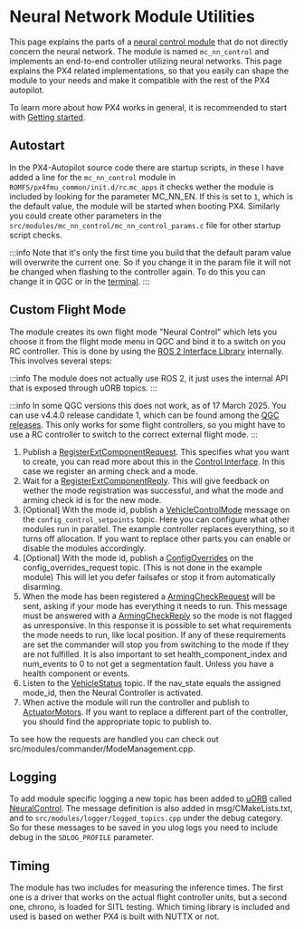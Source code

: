 # Neural Network Module Utilities

This page explains the parts of a [neural control module](https://github.com/PX4/PX4-Autopilot/tree/main/src/modules/mc_nn_control) that do not directly concern the neural network.
The module is named `mc_nn_control` and implements an end-to-end controller utilizing neural networks.
This page explains the PX4 related implementations, so that you easily can shape the module to your needs and make it compatible with the rest of the PX4 autopilot.

To learn more about how PX4 works in general, it is recommended to start with [Getting started](../dev_setup/getting_started.md).

## Autostart

In the PX4-Autopilot source code there are startup scripts, in these I have added a line for the `mc_nn_control` module in `ROMFS/px4fmu_common/init.d/rc`.`mc_apps` it checks wether the module is included by looking for the parameter MC_NN_EN.
If this is set to `1`, which is the default value, the module will be started when booting PX4.
Similarly you could create other parameters in the `src/modules/mc_nn_control/mc_nn_control_params.c` file for other startup script checks.

:::info
Note that it's only the first time you build that the default param value will overwrite the current one.
So if you change it in the param file it will not be changed when flashing to the controller again.
To do this you can change it in QGC or in the [terminal](../modules/modules_command.md#param).
:::

## Custom Flight Mode

The module creates its own flight mode "Neural Control" which lets you choose it from the flight mode menu in QGC and bind it to a switch on you RC controller.
This is done by using the [ROS 2 Interface Library](../ros2/px4_ros2_interface_lib.md) internally.
This involves several steps:

:::info
The module does not actually use ROS 2, it just uses the internal API that is exposed through uORB topics.
:::

:::info
In some QGC versions this does not work, as of 17 March 2025.
You can use v4.4.0 release candidate 1, which can be found among the [QGC releases](https://github.com/mavlink/qgroundcontrol/releases/).
This only works for some flight controllers, so you might have to use a RC controller to switch to the correct external flight mode.
:::

1. Publish a [RegisterExtComponentRequest](../msg_docs/RegisterExtComponentRequest.md).
   This specifies what you want to create, you can read more about this in the [Control Interface](../ros2/px4_ros2_control_interface.md).
   In this case we register an arming check and a mode.
2. Wait for a [RegisterExtComponentReply](../msg_docs/RegisterExtComponentReply.md).
   This will give feedback on wether the mode registration was successful, and what the mode and arming check id is for the new mode.
3. [Optional] With the mode id, publish a [VehicleControlMode](../msg_docs/VehicleControlMode.md) message on the `config_control_setpoints` topic.
   Here you can configure what other modules run in parallel.
   The example controller replaces everything, so it turns off allocation.
   If you want to replace other parts you can enable or disable the modules accordingly.
4. [Optional] With the mode id, publish a [ConfigOverrides](../msg_docs/ConfigOverrides.md) on the config_overrides_request topic.
   (This is not done in the example module) This will let you defer failsafes or stop it from automatically disarming.
5. When the mode has been registered a [ArmingCheckRequest](../msg_docs/ArmingCheckRequest.md) will be sent, asking if your mode has everything it needs to run.
   This message must be answered with a [ArmingCheckReply](../msg_docs/ArmingCheckReply.md) so the mode is not flagged as unresponsive.
   In this response it is possible to set what requirements the mode needs to run, like local position.
   If any of these requirements are set the commander will stop you from switching to the mode if they are not fulfilled.
   It is also important to set health_component_index and num_events to 0 to not get a segmentation fault.
   Unless you have a health component or events.
6. Listen to the [VehicleStatus](../msg_docs/VehicleStatus.md) topic.
   If the nav_state equals the assigned mode_id, then the Neural Controller is activated.
7. When active the module will run the controller and publish to [ActuatorMotors](../msg_docs/ActuatorMotors.md).
   If you want to replace a different part of the controller, you should find the appropriate topic to publish to.

To see how the requests are handled you can check out src/modules/commander/ModeManagement.cpp.

## Logging

To add module specific logging a new topic has been added to [uORB](../middleware/uorb.md) called [NeuralControl](../msg_docs/NeuralControl.md).
The message definition is also added in msg/CMakeLists.txt, and to `src/modules/logger/logged_topics.cpp` under the debug category.
So for these messages to be saved in you ulog logs you need to include debug in the `SDLOG_PROFILE` parameter.

## Timing

The module has two includes for measuring the inference times.
The first one is a driver that works on the actual flight controller units, but a second one, chrono, is loaded for SITL testing.
Which timing library is included and used is based on wether PX4 is built with NUTTX or not.
